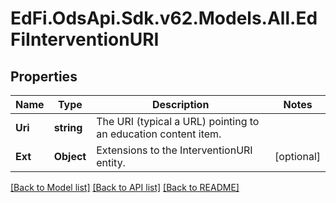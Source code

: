 # EdFi.OdsApi.Sdk.v62.Models.All.EdFiInterventionURI

## Properties

Name | Type | Description | Notes
------------ | ------------- | ------------- | -------------
**Uri** | **string** | The URI (typical a URL) pointing to an education content item. | 
**Ext** | **Object** | Extensions to the InterventionURI entity. | [optional] 

[[Back to Model list]](../../README.md#documentation-for-models) [[Back to API list]](../../README.md#documentation-for-api-endpoints) [[Back to README]](../../README.md)

